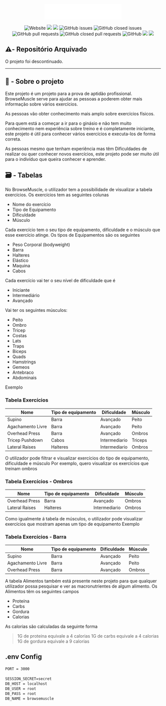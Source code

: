 
<p align="center">
  <img src="https://raw.githubusercontent.com/8fn/BrowseMuscle/master/views/assets/img/browsemuscle_light.png" width="250px" height="50px">
</p>
<div align="center">
 <img alt="Website" src="https://img.shields.io/website?url=http%3A%2F%2F35.178.127.12%3A3000%2F"> <img src="https://img.shields.io/github/repo-size/8fn/browsemuscle"> <img src="https://img.shields.io/github/last-commit/8fn/browsemuscle"> <img alt="GitHub issues" src="https://img.shields.io/github/issues/8fn/BrowseMuscle"> <img alt="GitHub closed issues" src="https://img.shields.io/github/issues-closed/8fn/BrowseMuscle"> <img alt="GitHub pull requests" src="https://img.shields.io/github/issues-pr/8fn/browsemuscle"> <img alt="GitHub closed pull requests" src="https://img.shields.io/github/issues-pr-closed/8fn/browsemuscle"> <img alt="GitHub" src="https://img.shields.io/github/license/8fn/browsemuscle"> <img src="https://img.shields.io/badge/-node.js-yellow"> <img src="https://img.shields.io/badge/-mysql-yellow">  
</div>

## ⚠️- Repositório Arquivado
O projeto foi descontinuado.

-----------------------------------

## 📝 - Sobre o projeto  

Este projeto é um projeto para a prova de aptidão profissional.
BrowseMuscle serve para ajudar as pessoas a poderem obter mais informação sobre vários exercícios.

As pessoas vão obter conhecimento mais amplo sobre exercícios físicos.

Para quem está a começar a ir para o ginásio e não tem muito conhecimento nem experiência sobre treino e é completamente iniciante, este projeto é útil para conhecer vários exercícios e executa-los de forma correta.

As pessoas mesmo que tenham experiência mas têm Dificuldades de realizar ou quer conhecer novos exercícios, este projeto pode ser muito útil para o indivíduo que queira conhecer e aprender.

## 🗃️ - Tabelas
No BrowseMuscle, o utilizador tem a possibilidade de visualizar a tabela exercícios.
Os exercícios tem as seguintes colunas

 - Nome do exercício
 - Tipo de Equipamento
 - Dificuldade
 - Músculo

Cada exercício tem o seu tipo de equipamento, dificuldade e o músculo que esse exercício atinge.
Os tipos de Equipamentos são os seguintes

 - Peso Corporal (bodyweight)
 - Barra
 - Halteres
 - Elástico
 - Maquina
 - Cabos
 
 Cada exercício vai ter o seu nível de dificuldade que é
 
 - Iniciante
 - Intermediário
 - Avançado

Vai ter os seguintes músculos:

  - Peito 
  - Ombro 
  - Tricep 
  - Costas 
  - Lats 
  - Traps 
  - Biceps 
  - Quads 
  - Hamstrings 
  - Gemeos
  - Antebraco 
  - Abdominais

Exemplo


### Tabela Exercícios
|Nome| Tipo de equipamento |Dificuldade | Músculo
| -- |--| -- | -- | 
| Supino | Barra | Avançado | Peito
| Agachamento Livre | Barra | Avançado | Peito
| Overhead Press | Barra | Avançado | Ombros
| Tricep Pushdown | Cabos | Intermediario | Triceps
| Lateral Raises | Halteres | Intermediario | Ombros

O utilizador pode filtrar e visualizar exercícios do tipo de equipamento, dificuldade e músculo
Por exemplo, quero visualizar os exercícios que treinam ombros

### Tabela Exercícios - Ombros
|Nome| Tipo de equipamento |Dificuldade | Músculo
| -- |--| -- | -- | 
| Overhead Press | Barra | Avançado | Ombros
| Lateral Raises | Halteres | Intermediario | Ombros

Como igualmente á tabela de músculos, o utilizador pode visualizar exercícios que mostram apenas um tipo de equipamento
Exemplo

### Tabela Exercícios - Barra
|Nome| Tipo de equipamento |Dificuldade | Músculo
| -- |--| -- | -- | 
| Supino | Barra | Avançado | Peito
| Agachamento Livre | Barra | Avançado | Peito
| Overhead Press | Barra | Avançado | Ombros

A tabela Alimentos também está presente neste projeto para que qualquer utilizador possa pesquisar e ver as macronutrientes de algum alimento.
Os Alimentos têm os seguintes campos

 - Proteína
 - Carbs
 - Gordura
 - Calorias
 
 As calorias são calculadas da seguinte forma
 > 1G de proteina equivale a 4 calorias
1G de carbs equivale a 4 calorias
1G de gordura equivale a 9 calorias

## .env Config

```
PORT = 3000

SESSION_SECRET=secret
DB_HOST = localhost
DB_USER = root
DB_PASS = root
DB_NAME = browsemuscle
```
